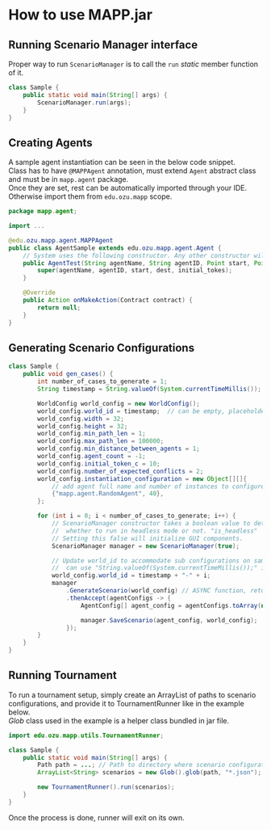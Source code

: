 # How to use MAPP.jar

## Running Scenario Manager interface
Proper way to run `ScenarioManager` is to call the `run` _static_ member function of it.<br>
```java
class Sample {
    public static void main(String[] args) {
        ScenarioManager.run(args);
    }
}
```

## Creating Agents
A sample agent instantiation can be seen in the below code snippet.<br>
Class has to have `@MAPPAgent` annotation, must extend `Agent` abstract class and must be in `mapp.agent` package.<br>
Once they are set, rest can be automatically imported through your IDE.<br>
Otherwise import them from `edu.ozu.mapp` scope.

```java
package mapp.agent;

import ...

@edu.ozu.mapp.agent.MAPPAgent
public class AgentSample extends edu.ozu.mapp.agent.Agent {
    // System uses the following constructor. Any other constructor will fail 
    public AgentTest(String agentName, String agentID, Point start, Point dest, int initial_tokes) {
        super(agentName, agentID, start, dest, initial_tokes);
    }

    @Override
    public Action onMakeAction(Contract contract) {
        return null;
    }
}
```

## Generating Scenario Configurations
```java
class Sample {
    public void gen_cases() {
        int number_of_cases_to_generate = 1;
        String timestamp = String.valueOf(System.currentTimeMillis());

        WorldConfig world_config = new WorldConfig();
        world_config.world_id = timestamp;  // can be empty, placeholder for init 
        world_config.width = 32;
        world_config.height = 32;
        world_config.min_path_len = 1;
        world_config.max_path_len = 100000;
        world_config.min_distance_between_agents = 1;
        world_config.agent_count = -1;
        world_config.initial_token_c = 10;
        world_config.number_of_expected_conflicts = 2;
        world_config.instantiation_configuration = new Object[][]{
            // add agent full name and number of instances to configure for
            {"mapp.agent.RandomAgent", 40},
        };

        for (int i = 0; i < number_of_cases_to_generate; i++) {
            // ScenarioManager constructor takes a boolean value to determine
            //  whether to run in headless mode or not. "is_headless"
            // Setting this false will initialize GUI components.
            ScenarioManager manager = new ScenarioManager(true);

            // Update world_id to accommodate sub configurations on same timestamp
            //  can use "String.valueOf(System.currentTimeMillis());" instead as well.
            world_config.world_id = timestamp + "-" + i;
            manager
                .GenerateScenario(world_config) // ASYNC function, returns Promise
                .thenAccept(agentConfigs -> {
                    AgentConfig[] agent_config = agentConfigs.toArray(new AgentConfig[0]);

                    manager.SaveScenario(agent_config, world_config);
                });
        }
    }
}
```

## Running Tournament
To run a tournament setup, simply create an ArrayList of paths to scenario configurations, and provide it to TournamentRunner like in the example below.<br>
_Glob_ class used in the example is a helper class bundled in jar file.
```java
import edu.ozu.mapp.utils.TournamentRunner;

class Sample {
    public static void main(String[] args) {
        Path path = ...; // Path to directory where scenario configurations are
        ArrayList<String> scenarios = new Glob().glob(path, "*.json");

        new TournamentRunner().run(scenarios);
    }
}
```
Once the process is done, runner will exit on its own.

